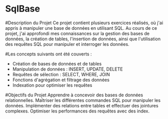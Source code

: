 # SqlBase
#Description du Projet
Ce projet contient plusieurs exercices réalisés, où j'ai appris à manipuler une base de données en utilisant SQL. Au cours de ce projet, j'ai approfondi mes connaissances sur la gestion des bases de données, la création de tables, l'insertion de données, ainsi que l'utilisation des requêtes SQL pour manipuler et interroger les données.

#Les concepts suivants ont été couverts :

- Création de bases de données et de tables
- Manipulation de données : INSERT, UPDATE, DELETE
- Requêtes de sélection : SELECT, WHERE, JOIN
- Fonctions d'agrégation et filtrage des données
- Indexation pour optimiser les requêtes

#Objectifs du Projet
Apprendre à concevoir des bases de données relationnelles.
Maîtriser les différentes commandes SQL pour manipuler les données.
Implémenter des relations entre tables et effectuer des jointures complexes.
Optimiser les performances des requêtes avec des index.